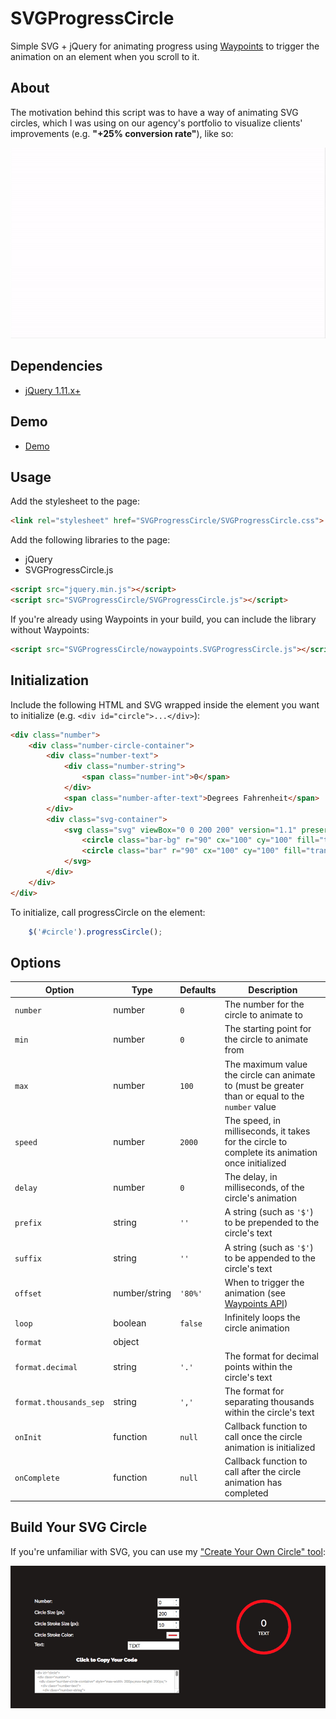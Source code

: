 # SVGProgressCircle
Simple SVG + jQuery for animating progress using [Waypoints](https://github.com/imakewebthings/waypoints) to trigger the animation on an element when you scroll to it.

## About

The motivation behind this script was to have a way of animating SVG circles, which I was using on our agency's portfolio to visualize clients' improvements (e.g. **"+25% conversion rate"**), like so:

![Example of SVGProgressCircle](_tmp/example.gif)

## Dependencies

* [jQuery 1.11.x+](http://jquery.com/)

## Demo

* [Demo](http://ryanmiller.us/projects/SVGProgressCircle)

## Usage

Add the stylesheet to the page:

```html
<link rel="stylesheet" href="SVGProgressCircle/SVGProgressCircle.css">
```

Add the following libraries to the page:

* jQuery
* SVGProgressCircle.js

```html
<script src="jquery.min.js"></script>
<script src="SVGProgressCircle/SVGProgressCircle.js"></script>
```

If you're already using Waypoints in your build, you can include the library without Waypoints:

```html
<script src="SVGProgressCircle/nowaypoints.SVGProgressCircle.js"></script>
```

## Initialization

Include the following HTML and SVG wrapped inside the element you want to initialize (e.g. `<div id="circle">...</div>`):

```html
<div class="number">
	<div class="number-circle-container">
		<div class="number-text">
			<div class="number-string">
				<span class="number-int">0</span>
			</div>
			<span class="number-after-text">Degrees Fahrenheit</span>
		</div>
		<div class="svg-container">											
			<svg class="svg" viewBox="0 0 200 200" version="1.1" preserveAspectRatio="xMinYMin meet">
				<circle class="bar-bg" r="90" cx="100" cy="100" fill="transparent" stroke-dasharray="565.49" stroke-dashoffset="0"></circle>
				<circle class="bar" r="90" cx="100" cy="100" fill="transparent" stroke-dasharray="565.49" stroke-dashoffset="565.49" transform="rotate(-90 100 100)" stroke="#9FEE00" style="stroke-dashoffset: 565.49;"></circle>
			</svg>
		</div>
	</div>
</div>
```

To initialize, call progressCircle on the element:

```js
	$('#circle').progressCircle();
```

## Options

| Option | Type | Defaults | Description |
| --- | --- | --- | --- |
| `number` | number | `0` | The number for the circle to animate to |
| `min` | number | `0` | The starting point for the circle to animate from |
| `max` | number | `100` | The maximum value the circle can animate to (must be greater than or equal to the `number` value |
| `speed` | number | `2000` | The speed, in milliseconds, it takes for the circle to complete its animation once initialized |
| `delay` | number | `0` | The delay, in milliseconds, of the circle's animation |
| `prefix` | string | `''` | A string (such as `'$'`) to be prepended to the circle's text |
| `suffix` | string | `''` | A string (such as `'$'`) to be appended to the circle's text |
| `offset` | number/string | `'80%'` | When to trigger the animation (see [Waypoints API](http://imakewebthings.com/waypoints/api/offset-option/)) |
| `loop` | boolean | `false` | Infinitely loops the circle animation |
| `format` | object |  |  |
| `format.decimal` | string | `'.'` | The format for decimal points within the circle's text |
| `format.thousands_sep` | string | `','` | The format for separating thousands within the circle's text |
| `onInit` | function | `null` | Callback function to call once the circle animation is initialized |
| `onComplete` | function | `null` | Callback function to call after the circle animation has completed |

## Build Your SVG Circle

If you're unfamiliar with SVG, you can use my ["Create Your Own Circle" tool](http://ryanmiller.us/projects/SVGProgressCircle/create-your-circle/):

![Build Your Own Circle Tool](_tmp/Create-Your-SVG-Progress-Circle.jpg)
